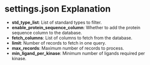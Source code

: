 # settings.json Explanation

- **std_type_list**: List of standard types to filter.
- **enable_protein_sequence_column**: Whether to add the protein sequence column to the database.
- **fetch_columns**: List of columns to fetch from the database.
- **limit**: Number of records to fetch in one query.
- **max_records**: Maximum number of records to process.
- **min_ligand_per_kinase**: Minimum number of ligands required per kinase.
